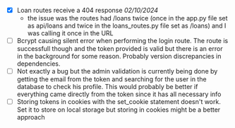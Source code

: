 - [x] Loan routes receive a 404 response _02/10/2024_
    - the issue was the routes had /loans twice (once in the app.py file set as api/loans and twice in the loans_routes.py file set as /loans) and I was calling it once in the URL
- [ ] Bcrypt causing silent error when performing the login route. The route is successfull though and the token provided is valid but there is an error in the background for some reason. Probably version discrepancies in dependencies.
- [ ] Not exactly a bug but the admin validation is currently being done by getting the email from the token and searching for the user in the database to check his profile. This would probably be better if everything came directly from the token since it has all necessary info
- [ ] Storing tokens in cookies with the set_cookie statement doesn't work. Set it to store on local storage but storing in cookies might be a better approach